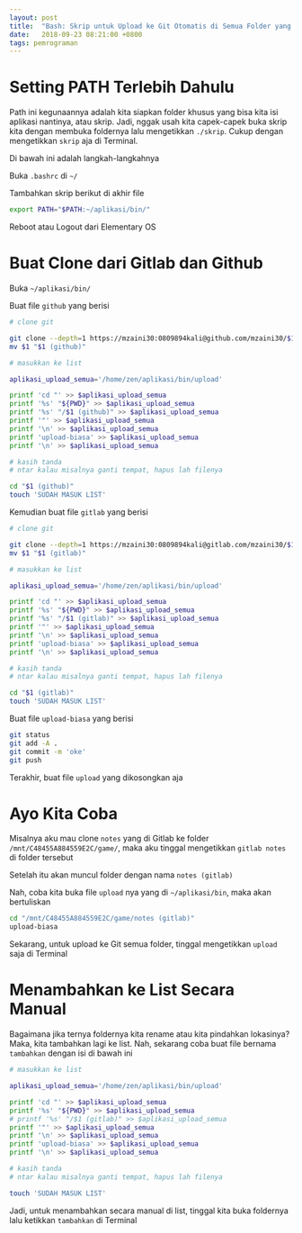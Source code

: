 ```yaml
---
layout: post
title:  "Bash: Skrip untuk Upload ke Git Otomatis di Semua Folder yang Pakai Git"
date:   2018-09-23 08:21:00 +0800
tags: pemrograman
---
```


# Setting PATH Terlebih Dahulu

Path ini kegunaannya adalah kita siapkan folder khusus yang bisa kita isi aplikasi nantinya, atau skrip. Jadi, nggak usah kita capek-capek buka skrip kita dengan membuka foldernya lalu mengetikkan `./skrip`. Cukup dengan mengetikkan `skrip` aja di Terminal.

Di bawah ini adalah langkah-langkahnya

Buka `.bashrc` di `~/`

Tambahkan skrip berikut di akhir file

~~~bash
export PATH="$PATH:~/aplikasi/bin/"
~~~

Reboot atau Logout dari Elementary OS

# Buat Clone dari Gitlab dan Github

Buka `~/aplikasi/bin/`

Buat file `github` yang berisi

~~~bash
# clone git

git clone --depth=1 https://mzaini30:0809894kali@github.com/mzaini30/$1
mv $1 "$1 (github)"

# masukkan ke list

aplikasi_upload_semua='/home/zen/aplikasi/bin/upload'

printf 'cd "' >> $aplikasi_upload_semua
printf '%s' "${PWD}" >> $aplikasi_upload_semua
printf '%s' "/$1 (github)" >> $aplikasi_upload_semua
printf '"' >> $aplikasi_upload_semua
printf '\n' >> $aplikasi_upload_semua
printf 'upload-biasa' >> $aplikasi_upload_semua
printf '\n' >> $aplikasi_upload_semua

# kasih tanda
# ntar kalau misalnya ganti tempat, hapus lah filenya

cd "$1 (github)"
touch 'SUDAH MASUK LIST'
~~~

Kemudian buat file `gitlab` yang berisi

~~~bash
# clone git

git clone --depth=1 https://mzaini30:0809894kali@gitlab.com/mzaini30/$1
mv $1 "$1 (gitlab)"

# masukkan ke list

aplikasi_upload_semua='/home/zen/aplikasi/bin/upload'

printf 'cd "' >> $aplikasi_upload_semua
printf '%s' "${PWD}" >> $aplikasi_upload_semua
printf '%s' "/$1 (gitlab)" >> $aplikasi_upload_semua
printf '"' >> $aplikasi_upload_semua
printf '\n' >> $aplikasi_upload_semua
printf 'upload-biasa' >> $aplikasi_upload_semua
printf '\n' >> $aplikasi_upload_semua

# kasih tanda
# ntar kalau misalnya ganti tempat, hapus lah filenya

cd "$1 (gitlab)"
touch 'SUDAH MASUK LIST'
~~~

Buat file `upload-biasa` yang berisi

~~~bash
git status
git add -A .
git commit -m 'oke'
git push
~~~

Terakhir, buat file `upload` yang dikosongkan aja

# Ayo Kita Coba

Misalnya aku mau clone `notes` yang di Gitlab ke folder `/mnt/C48455A884559E2C/game/`, maka aku tinggal mengetikkan `gitlab notes` di folder tersebut

Setelah itu akan muncul folder dengan nama `notes (gitlab)`

Nah, coba kita buka file `upload` nya yang di `~/aplikasi/bin`, maka akan bertuliskan

~~~bash
cd "/mnt/C48455A884559E2C/game/notes (gitlab)"
upload-biasa

~~~

Sekarang, untuk upload ke Git semua folder, tinggal mengetikkan `upload` saja di Terminal

# Menambahkan ke List Secara Manual

Bagaimana jika ternya foldernya kita rename atau kita pindahkan lokasinya? Maka, kita tambahkan lagi ke list. Nah, sekarang coba buat file bernama `tambahkan` dengan isi di bawah ini

~~~bash
# masukkan ke list

aplikasi_upload_semua='/home/zen/aplikasi/bin/upload'

printf 'cd "' >> $aplikasi_upload_semua
printf '%s' "${PWD}" >> $aplikasi_upload_semua
# printf '%s' "/$1 (gitlab)" >> $aplikasi_upload_semua
printf '"' >> $aplikasi_upload_semua
printf '\n' >> $aplikasi_upload_semua
printf 'upload-biasa' >> $aplikasi_upload_semua
printf '\n' >> $aplikasi_upload_semua

# kasih tanda
# ntar kalau misalnya ganti tempat, hapus lah filenya

touch 'SUDAH MASUK LIST'
~~~

Jadi, untuk menambahkan secara manual di list, tinggal kita buka foldernya lalu ketikkan `tambahkan` di Terminal
